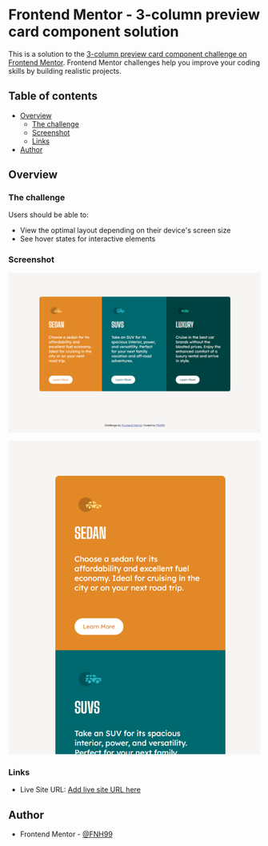 # Frontend Mentor - 3-column preview card component solution

This is a solution to the [3-column preview card component challenge on Frontend Mentor](https://www.frontendmentor.io/challenges/3column-preview-card-component-pH92eAR2-). Frontend Mentor challenges help you improve your coding skills by building realistic projects. 

## Table of contents

- [Overview](#overview)
  - [The challenge](#the-challenge)
  - [Screenshot](#screenshot)
  - [Links](#links)
- [Author](#author)

## Overview

### The challenge

Users should be able to:

- View the optimal layout depending on their device's screen size
- See hover states for interactive elements

### Screenshot

![](https://github.com/FNH99/3-column-preview-card-component-main/blob/main/images/screenshot-desktop.png)

![](https://github.com/FNH99/3-column-preview-card-component-main/blob/main/images/screenshot-mobile.png)

### Links

- Live Site URL: [Add live site URL here](https://3-column-preview-card-component-main-vs9tj0tq0-fnh99s-projects.vercel.app)

## Author

- Frontend Mentor - [@FNH99](https://www.frontendmentor.io/profile/FNH99)
